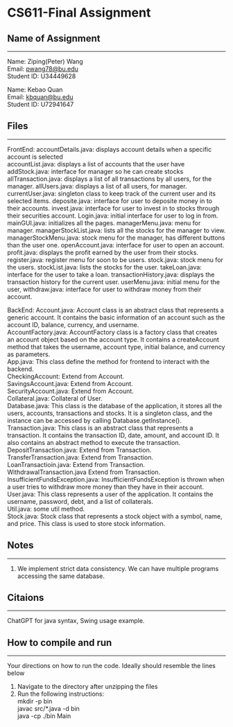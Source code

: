 # CS611-Final Assignment
## Name of Assignment
---------------------------------------------------------------------------
Name: Ziping(Peter) Wang  
Email: pwang78@bu.edu  
Student ID: U34449628  

Name: Kebao Quan  
Email: kbquan@bu.edu  
Student ID: U72941647  

## Files
---------------------------------------------------------------------------
FrontEnd:
accountDetails.java: displays account details when a specific account is selected  
accountList.java: displays a list of accounts that the user have
addStock.java: interface for manager so he can create stocks
allTransaction.java: displays a list of all transactions by all users, for the manager.
allUsers.java: displays a list of all users, for manager.
currentUser.java: singleton class to keep track of the current user and its selected items.
deposite.java: interface for user to deposite money in to their accounts. 
invest.java: interface for user to invest in to stocks through their securities account.
Login.java: initial interface for user to log in from.
mainGUI.java: initializes all the pages.
managerMenu.java: menu for manager.
managerStockList.java: lists all the stocks for the manager to view.
managerStockMenu.java: stock menu for the manager, has different buttons than the user one.
openAccount.java: interface for user to open an account.
profit.java: displays the profit earned by the user from their stocks.
register.java: register menu for soon to be users.
stock.java: stock menu for the users.
stockList.java: lists the stocks for the user.
takeLoan.java: interface for the user to take a loan.
transactionHistory.java: displays the transaction history for the current user.
userMenu.java: initial menu for the user,
withdraw.java: interface for user to withdraw money from their account.

BackEnd:
Account.java:  Account class is an abstract class that represents a generic account. It contains the basic information of an account such as the account ID, balance, currency, and username.  
AccountFactory.java: AccountFactory class is a factory class that creates an account object based on the account type. It contains a createAccount method that takes the username, account type, initial balance, and currency as parameters.  
App.java: This class define the method for frontend to interact with the backend.  
CheckingAccount: Extend from Account.  
SavingsAccount.java: Extend from Account.  
SecurityAccount.java: Extend from Account.  
Collateral.java: Collateral of User.  
Database.java: This class is the database of the application, it stores all the users, accounts, transactions and stocks. It is a singleton class, and the instance can be accessed by calling Database.getInstance().  
Transaction.java: This class is an abstract class that represents a transaction. It contains the transaction ID, date, amount, and account ID. It also contains an abstract method to execute the transaction.  
DepositTransaction.java: Extend from Transaction.  
TransferTransaction.java: Extend from Transaction.  
LoanTransactioin.java: Extend from Transaction.  
WithdrawalTransaction.java Extend from Transaction.  
InsufficientFundsException.java: InsufficientFundsException is thrown when a user tries to withdraw more money than they have in their account.  
User.java: This class represents a user of the application. It contains the username, password, debt, and a list of collaterals.  
Util.java: some util method.  
Stock.java: Stock class that represents a stock object with a symbol, name, and price. This class is used to store stock information.  

## Notes
---------------------------------------------------------------------------
1. We implement strict data consistency. We can have multiple programs accessing the same database.

## Citaions
---------------------------------------------------------------------------
ChatGPT for java syntax, Swing usage example.


## How to compile and run
---------------------------------------------------------------------------
Your directions on how to run the code. Ideally should resemble the lines below

1. Navigate to the directory after unzipping the files
2. Run the following instructions:  
mkdir -p bin  
javac src/*.java -d bin  
java -cp ./bin Main
